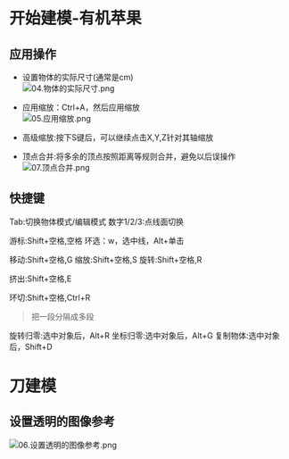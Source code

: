 # 开始建模-有机苹果
## 应用操作
* 设置物体的实际尺寸(通常是cm)    
![04.物体的实际尺寸.png](https://i.loli.net/2020/05/09/U7Q5SyTgVjzOtk8.png)  

* 应用缩放：Ctrl+A，然后应用缩放  
![05.应用缩放.png](https://i.loli.net/2020/05/09/YsyT3kEiBVRHdPG.png)  

* 高级缩放:按下S键后，可以继续点击X,Y,Z针对其轴缩放
* 顶点合并:将多余的顶点按照距离等规则合并，避免以后误操作  
![07.顶点合并.png](https://i.loli.net/2020/05/09/ZPujSRehdqgBwcp.png)  

## 快捷键
Tab:切换物体模式/编辑模式
数字1/2/3:点线面切换

游标:Shift+空格,空格
环选：w，选中线，Alt+单击

移动:Shift+空格,G
缩放:Shift+空格,S
旋转:Shift+空格,R

挤出:Shift+空格,E

环切:Shift+空格,Ctrl+R
> 把一段分隔成多段

旋转归零:选中对象后，Alt+R
坐标归零:选中对象后，Alt+G
复制物体:选中对象后，Shift+D

# 刀建模
## 设置透明的图像参考
![06.设置透明的图像参考.png](https://i.loli.net/2020/05/09/IL39ebYgOplBKma.png)  
